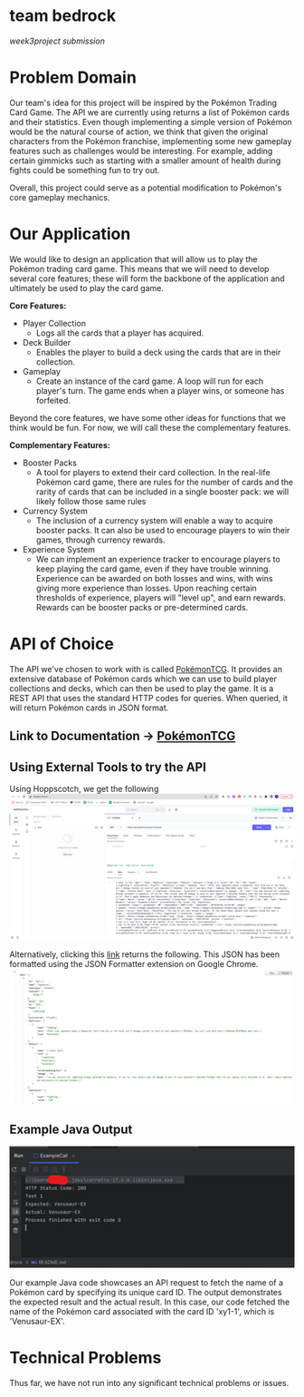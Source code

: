 # team bedrock
*week3project submission*

# Problem Domain
Our team's idea for this project will be inspired by the Pokémon Trading Card Game. The API we are currently using 
returns a list of Pokémon cards and their statistics. Even though implementing a simple version of Pokémon would be the 
natural course of action, we think that given the original characters from the Pokémon franchise, implementing some new 
gameplay features such as challenges would be interesting. For example, adding certain gimmicks such as starting with a 
smaller amount of health during fights could be something fun to try out. 

Overall, this project could serve as a potential modification to Pokémon's core gameplay mechanics.

# Our Application
We would like to design an application that will allow us to play the Pokémon trading card game. This means that we will
need to develop several core features; these will form the backbone of the application and ultimately
be used to play the card game.

**Core Features:**
* Player Collection
  * Logs all the cards that a player has acquired.
* Deck Builder
  * Enables the player to build a deck using the cards that are in their collection.
* Gameplay
  * Create an instance of the card game. A loop will run for each player's turn. The game ends when a player wins, or 
    someone has forfeited.

Beyond the core features, we have some other ideas for functions that we think would be fun. For now, we will call these
the complementary features.

**Complementary Features:**
* Booster Packs
  * A tool for players to extend their card collection. In the real-life Pokémon card game, there are rules for the
    number of cards and the rarity of cards that can be included in a single booster pack: we will likely follow those 
    same rules
* Currency System
  * The inclusion of a currency system will enable a way to acquire booster packs. It can also be used to encourage
    players to win their games, through currency rewards.
* Experience System
  * We can implement an experience tracker to encourage players to keep playing the card game, even if they have trouble
    winning. Experience can be awarded on both losses and wins, with wins giving more experience than losses. Upon
    reaching certain thresholds of experience, players will "level up", and earn rewards. Rewards can be booster
    packs or pre-determined cards.

# API of Choice
The API we've chosen to work with is called [PokémonTCG](https://pokemontcg.io). It provides an extensive database of 
Pokémon cards which we can use to build player collections and decks, which can then be used to play the game. It is a 
REST API that uses the standard HTTP codes for queries. When queried, it will return Pokémon cards in JSON format.

## Link to Documentation &rarr; [PokémonTCG](https://docs.pokemontcg.io)

## Using External Tools to try the API
Using Hoppscotch, we get the following 
![hoppscotchcall.jpg](images/hoppscotchcall.jpg)

Alternatively, clicking this [link](https://api.pokemontcg.io/v2/cards) returns the following. This JSON has been 
formatted using the JSON Formatter extension on Google Chrome.
![sample_json.png](images/sample_json.jpg)


## Example Java Output
![java_sample_call.jpg](images/java_sample_call.jpg)

Our example Java code showcases an API request to fetch the name of a Pokémon card by specifying its unique card ID.
The output demonstrates the expected result and the actual result. In this case, our code fetched the name of the Pokémon 
card associated with the card ID 'xy1-1', which is 'Venusaur-EX'.

# Technical Problems
Thus far, we have not run into any significant technical problems or issues.
